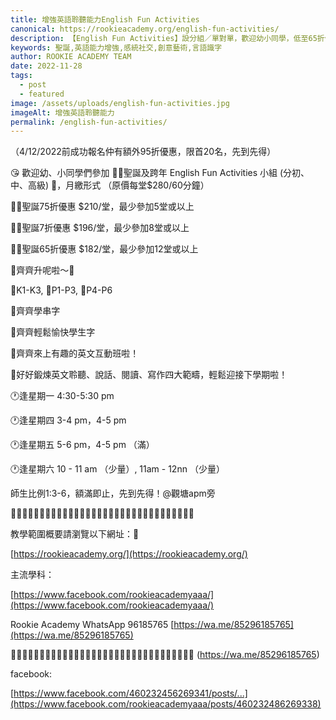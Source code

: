 ```yaml
---
title: 增強英語聆聽能力English Fun Activities
canonical: https://rookieacademy.org/english-fun-activities/
description: 【English Fun Activities】設分組／單對單，歡迎幼小同學，低至65折優惠，普世歡騰 根德園、明慧等名校同學都參加，Let's go
keywords: 聖誕,英語能力增強,感統社交,創意藝術,言語識字
author: ROOKIE ACADEMY TEAM
date: 2022-11-28
tags:
  - post
  - featured
image: /assets/uploads/english-fun-activities.jpg
imageAlt: 增強英語聆聽能力
permalink: /english-fun-activities/
---
```

（4/12/2022前成功報名仲有額外95折優惠，限首20名，先到先得）

😘 歡迎幼、小同學們參加 🎅🏻聖誕及跨年 English Fun Activities 小組 (分初、中、高級) 🥳，月繳形式 （原價每堂$280/60分鐘）

🎅🏻聖誕75折優惠 $210/堂，最少參加5堂或以上

🎅🏻聖誕7折優惠 $196/堂，最少參加8堂或以上

🎅🏻聖誕65折優惠 $182/堂，最少參加12堂或以上


💖齊齊升呢啦～💖

💖K1-K3, 💖P1-P3, 💖P4-P6

💖齊齊學串字

💖齊齊輕鬆愉快學生字

💖齊齊來上有趣的英文互動班啦！

💖好好鍛煉英文聆聽、說話、閱讀、寫作四大範疇，輕鬆迎接下學期啦！

🕐逢星期一 4:30-5:30 pm

🕐逢星期四 3-4 pm，4-5 pm

🕐逢星期五 5-6 pm，4-5 pm （滿）

🕐逢星期六 10 - 11 am （少量）, 11am - 12nn （少量）

師生比例1:3-6，額滿即止，先到先得！@觀塘apm旁

🎅🏻🎅🏻🎅🏻🎅🏻🎅🏻🎅🏻🎅🏻🎅🏻🎅🏻🎅🏻🎅🏻🎅🏻🎅🏻🎅🏻🎅🏻🎅🏻

教學範圍概要請瀏覽以下網址：🥰

[https://rookieacademy.org/](https://rookieacademy.org/)

主流學科：

[https://www.facebook.com/rookieacademyaaa/](https://www.facebook.com/rookieacademyaaa/)

Rookie Academy 
WhatsApp 96185765
[https://wa.me/85296185765](https://wa.me/85296185765)

🎅🏻🎅🏻🎅🏻🎅🏻🎅🏻🎅🏻🎅🏻🎅🏻🎅🏻🎅🏻🎅🏻🎅🏻🎅🏻🎅🏻🎅🏻🎅🏻
(https://wa.me/85296185765)

facebook:

[https://www.facebook.com/460232456269341/posts/...](https://www.facebook.com/rookieacademyaaa/posts/460232486269338)